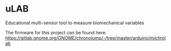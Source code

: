 # uLAB

Educational multi-sensor tool to measure biomechanical variables

The firmware for this project can be found here: https://gitlab.gnome.org/GNOME/chronojump/-/tree/master/arduino/michrolab

